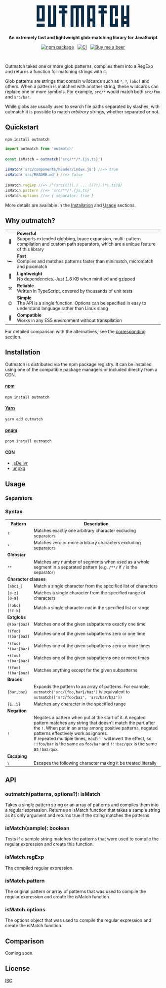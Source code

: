 <h1 align="center">
  <br>
  <img src="assets/logo.png" width="300" height="69">
</h1>

<p align="center"><strong>An extremely fast and lightweight glob-matching library for JavaScript</strong></p>

<p align="center">
  <a href="https://www.npmjs.com/package/outmatch"><img src="https://img.shields.io/npm/v/outmatch" alt="npm package"></a>
  &nbsp;
  <a href="https://github.com/axtgr/outmatch/actions"><img src="https://img.shields.io/github/workflow/status/axtgr/outmatch/CI?label=CI&logo=github" alt="CI"></a>
  &nbsp;
  <a href="https://www.buymeacoffee.com/axtgr"><img src="https://img.shields.io/badge/%F0%9F%8D%BA-Buy%20me%20a%20beer-red?style=flat" alt="Buy me a beer"></a>
</p>

<br>

Outmatch takes one or more glob patterns, compiles them into a RegExp and returns a function for matching strings with it.

Glob patterns are strings that contain wildcards such as `*`, `?`, `[abc]` and others. When a pattern is matched with another string, these wildcards can replace one or more symbols. For example, `src/*` would match both `src/foo` and `src/bar`.

While globs are usually used to search file paths separated by slashes, with outmatch it is possible to match _arbitrary_ strings, whether separated or not.

## Quickstart

```
npm install outmatch
```

```js
import outmatch from 'outmatch'

const isMatch = outmatch('src/**/*.{js,ts}')

isMatch('src/components/header/index.js') //=> true
isMatch('src/README.md') //=> false

isMatch.regExp //=> /^(src((?!\.) ... ((?!).)*\.ts)$/
isMatch.pattern //=> 'src/**/*.{js,ts}'
isMatch.options //=> { separator: true }
```

More details are available in the [Installation](#installation) and [Usage](#usage) sections.

## Why outmatch?

<table>
  <tr>
    <td align="center">💪</td>
    <td><b>Powerful</b><br>Supports extended globbing, brace expansion, multi-pattern compilation and custom path separators, which are a unique feature of this library</td>
  </tr>
  <tr>
    <td align="center">🏎</td>
    <td><b>Fast</b><br>Compiles and matches patterns faster than minimatch, micromatch and picomatch</td>
  </tr>
  <tr>
    <td align="center">🍃</td>
    <td><b>Lightweight</b><br>No dependencies. Just 1.8 KB when minified and gzipped</td>
  </tr>
  <tr>
    <td align="center">⚒</td>
    <td><b>Reliable</b><br>Written in TypeScript, covered by thousands of unit tests</td>
  </tr>
  <tr>
    <td align="center">🌞</td>
    <td><b>Simple</b><br>The API is a single function. Options can be specified in easy to understand language rather than Linux slang</td>
  </tr>
  <tr>
    <td align="center">🔌</td>
    <td><b>Compatible</b><br>Works in any ES5 environment without transpilation</td>
  </tr>
</table>

For detailed comparison with the alternatives, see the [corresponding section](#comparison).

## Installation

Outmatch is distributed via the npm package registry. It can be installed using one of the compatible package managers or included directly from a CDN.

#### [npm](https://www.npmjs.com)

```
npm install outmatch
```

#### [Yarn](https://yarnpkg.com)

```
yarn add outmatch
```

#### [pnpm](https://pnpm.js.org)

```
pnpm install outmatch
```

#### CDN

- [jsDelivr](https://www.jsdelivr.com/package/npm/outmatch)
- [unpkg](https://unpkg.com/outmatch)

## Usage

### Separators


### Syntax

<table>
  <tr>
    <th>Pattern</th>
    <th>Description</th>
  </tr>
  <tr>
    <td><code>?</code></td>    
    <td>Matches exactly one arbitrary character excluding separators</td>
  </tr>  
  <tr>
    <td><code>*</code></td>    
    <td>Matches zero or more arbitrary characters excluding separators</td>
  </tr>  
  <tr>
    <td colspan="2"><strong>Globstar</strong></td>
  </tr>
  <tr>
    <td><code>**</code></td>    
    <td>Matches any number of segments when used as a whole segment in a separated pattern (e.g. <code>/**/</code> if <code>/</code> is the separator)</td>
  </tr>
  <tr>
    <td colspan="2"><strong>Character classes</strong></td>
  </tr>
  <tr>
    <td><code>[abc1_]</code></td>    
    <td>Match a single character from the specified list of characters</td>
  </tr>  
  <tr>
    <td><code>[a-z]</code><br><code>[0-9]</code></td>    
    <td>Matches a single character from the specified range of characters</td>
  </tr>  
  <tr>
    <td><code>[!abc]</code><br><code>[!f-k]</code></td>    
    <td>Match a single character <em>not</em> in the specified list or range</td>
  </tr> 
  <tr>
    <td colspan="3"><strong>Extglobs</strong></td>
  </tr>
  <tr>
    <td><code>@(bar|baz)</code></td>
    <td>Matches one of the given subpatterns exactly one time</td>
  </tr>   
  <tr>
    <td><code>?(foo)</code><br><code>?(bar|baz)</code></td>
    <td>Matches one of the given subpatterns zero or one time</td>
  </tr>    
  <tr>
    <td><code>*(foo)</code><br><code>*(bar|baz)</code></td>
    <td>Matches one of the given subpatterns zero or more times</td>
  </tr>    
  <tr>
    <td><code>+(foo)</code><br><code>+(bar|baz)</code></td>
    <td>Matches one of the given subpatterns one or more times</td>
  </tr>    
  <tr>
    <td><code>!(foo)</code><br><code>!(bar|baz)</code></td>
    <td>Matches anything except for the given subpatterns</td>
  </tr>
  <tr>
    <td colspan="2"><strong>Braces</strong></td>
  </tr>
  <tr>
    <td><code>{bar,baz}</code></td>
    <td>Expands the pattern to an array of patterns. For example, <code>outmatch('src/{foo,bar}/baz')</code> is equivalent to <code>outmatch(['src/foo/baz', 'src/bar/baz'])</code></td>
  </tr>
  <tr>
    <td><code>{1..5}</code></td>
    <td>Matches any character in the specified range
  </tr>  
  <tr>
    <td colspan="2"><strong>Negation</strong></td>      
  </tr>
  <tr>
    <td><code>!</code></td>
    <td>Negates a pattern when put at the start of it. A negated pattern matches any string that doesn't match the part after the <code>!</code>. When put in an array among positive patterns, negated patterns effectively work as ignores.<br>If repeated multiple times, each `!` will invert the effect, so <code>!!foo/bar</code> is the same as <code>foo/bar</code> and <code>!!!baz/qux</code> is the same as <code>!baz/qux</code>.</td>
  </tr>
  <tr>
    <td colspan="2"><strong>Escaping</strong></td>
  </tr>
  <tr>
    <td><code>\</code></td>
    <td>Escapes the following character making it be treated literally</td>
  </tr>      
</table>

## API

### outmatch(patterns, options?): isMatch

Takes a single pattern string or an array of patterns and compiles them into a regular expression. Returns an isMatch function that takes a sample string as its only argument and returns true if the string matches the patterns.

### isMatch(sample): boolean

Tests if a sample string matches the patterns that were used to compile the regular expression and create this function.

### isMatch.regExp

The compiled regular expression.

### isMatch.pattern

The original pattern or array of patterns that was used to compile the regular expression and create the isMatch function.

### isMatch.options

The options object that was used to compile the regular expression and create the isMatch function.

## Comparison

Coming soon.

## License

[ISC](LICENSE)
